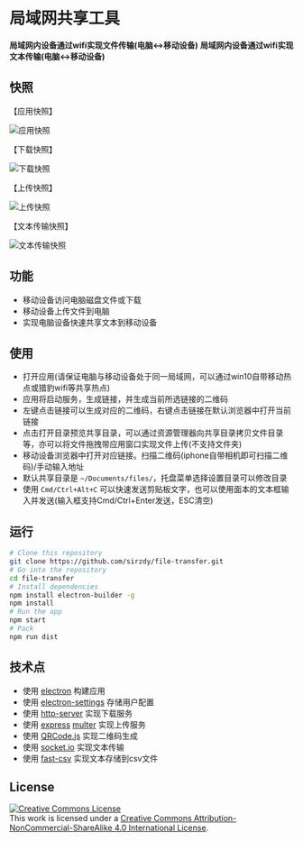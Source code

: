 # 局域网共享工具

**局域网内设备通过wifi实现文件传输(电脑<->移动设备)**
**局域网内设备通过wifi实现文本传输(电脑<->移动设备)**

## 快照

【应用快照】

![应用快照](snapshot/new.png)

【下载快照】

![下载快照](snapshot/download.png)

【上传快照】

![上传快照](snapshot/upload.png)

【文本传输快照】

![文本传输快照](snapshot/text.png)

## 功能

- 移动设备访问电脑磁盘文件或下载
- 移动设备上传文件到电脑
- 实现电脑设备快速共享文本到移动设备

## 使用

- 打开应用(请保证电脑与移动设备处于同一局域网，可以通过win10自带移动热点或猎豹wifi等共享热点)
- 应用将启动服务，生成链接，并生成当前所选链接的二维码
- 左键点击链接可以生成对应的二维码，右键点击链接在默认浏览器中打开当前链接
- 点击打开目录预览共享目录，可以通过资源管理器向共享目录拷贝文件目录等，亦可以将文件拖拽带应用窗口实现文件上传(不支持文件夹)
- 移动设备浏览器中打开对应链接。扫描二维码(iphone自带相机即可扫描二维码)/手动输入地址
- 默认共享目录是 `~/Documents/files/`，托盘菜单选择设置目录可以修改目录
- 使用 `Cmd/Ctrl+Alt+C` 可以快速发送剪贴板文字，也可以使用面本的文本框输入并发送(输入框支持Cmd/Ctrl+Enter发送，ESC清空)


## 运行

```bash
# Clone this repository
git clone https://github.com/sirzdy/file-transfer.git
# Go into the repository
cd file-transfer
# Install dependencies
npm install electron-builder -g
npm install
# Run the app
npm start
# Pack 
npm run dist
```

## 技术点

- 使用 [electron](https://github.com/electron/electron) 构建应用
- 使用 [electron-settings](https://github.com/nathanbuchar/electron-settings) 存储用户配置
- 使用 [http-server](https://github.com/indexzero/http-server) 实现下载服务
- 使用 [express](https://github.com/expressjs/express) [multer](https://github.com/expressjs/multer) 实现上传服务
- 使用 [QRCode.js](https://github.com/davidshimjs/qrcodejs) 实现二维码生成
- 使用 [socket.io](https://socket.io/) 实现文本传输
- 使用 [fast-csv](https://github.com/C2FO/fast-csv) 实现文本存储到csv文件

## License

<a rel="license" href="http://creativecommons.org/licenses/by-nc-sa/4.0/"><img alt="Creative Commons License" style="border-width:0" src="https://i.creativecommons.org/l/by-nc-sa/4.0/88x31.png" /></a><br />This work is licensed under a <a rel="license" href="http://creativecommons.org/licenses/by-nc-sa/4.0/">Creative Commons Attribution-NonCommercial-ShareAlike 4.0 International License</a>.
